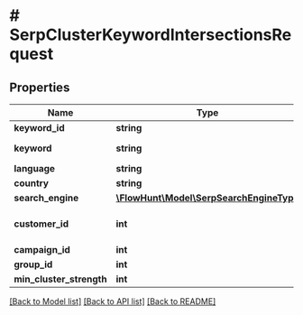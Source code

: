 # # SerpClusterKeywordIntersectionsRequest

## Properties

Name | Type | Description | Notes
------------ | ------------- | ------------- | -------------
**keyword_id** | **string** |  | [optional]
**keyword** | **string** | Keyword to search |
**language** | **string** |  | [optional]
**country** | **string** |  | [optional]
**search_engine** | [**\FlowHunt\Model\SerpSearchEngineType**](SerpSearchEngineType.md) |  | [optional]
**customer_id** | **int** | Customer ID of cluster |
**campaign_id** | **int** |  | [optional]
**group_id** | **int** |  | [optional]
**min_cluster_strength** | **int** |  | [optional]

[[Back to Model list]](../../README.md#models) [[Back to API list]](../../README.md#endpoints) [[Back to README]](../../README.md)
